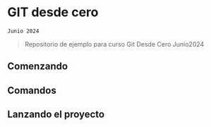 # GIT desde cero

`Junio 2024`

> Repositorio de ejemplo para curso Git Desde Cero Junio2024

## Comenzando

## Comandos

## Lanzando el proyecto
